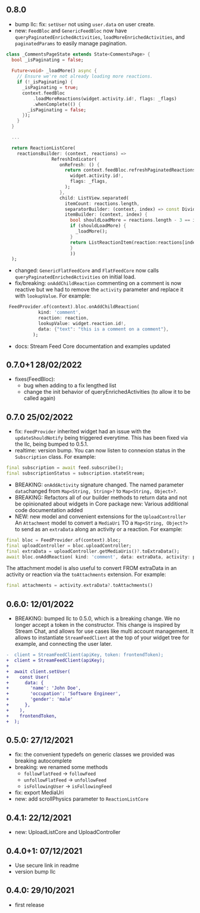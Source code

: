 ## 0.8.0
- bump llc: fix: `setUser` not using `user.data` on user create.
- new: `FeedBloc` and `GenericFeedBloc` now have `queryPaginatedEnrichedActivities`, `loadMoreEnrichedActivities`, and `paginatedParams` to easily manage pagination.
```dart
class _CommentsPageState extends State<CommentsPage> {
  bool _isPaginating = false;
  
  Future<void> _loadMore() async {
    // Ensure we're not already loading more reactions.
    if (!_isPaginating) {
      _isPaginating = true;
      context.feedBloc
          .loadMoreReactions(widget.activity.id!, flags: _flags)
          .whenComplete(() {
        _isPaginating = false;
      });
    }
  }

  ...

  return ReactionListCore(
    reactionsBuilder: (context, reactions) =>
                 RefreshIndicator(
                    onRefresh: () {
                      return context.feedBloc.refreshPaginatedReactions(
                        widget.activity.id!,
                        flags: _flags,
                      );
                    },
                    child: ListView.separated(
                      itemCount: reactions.length,
                      separatorBuilder: (context, index) => const Divider(),
                      itemBuilder: (context, index) {
                        bool shouldLoadMore = reactions.length - 3 == index;
                        if (shouldLoadMore) {
                          _loadMore();
                        }
                        return ListReactionItem(reaction:reactions[index]);
                        }
                        ))
  );

```
- changed: `GenericFlatFeedCore` and `FlatFeedCore` now calls `queryPaginatedEnrichedActivities` on initial load.
- fix/breaking: `onAddChildReaction` commenting on a comment is now reactive but we had to remove the `activity` parameter and replace it with `lookupValue`. For example:
```dart
 FeedProvider.of(context).bloc.onAddChildReaction(
            kind: 'comment',
            reaction: reaction,
            lookupValue: widget.reaction.id!,
            data: {"text": "this is a comment on a comment"},
          );
```
- docs: Stream Feed Core documentation and examples updated

## 0.7.0+1 28/02/2022

- fixes(FeedBloc): 
  - bug when adding to a fix lengthed list
  - change the init behavior of queryEnrichedActivities (to allow it to be called again)

## 0.7.0 25/02/2022

- fix: `FeedProvider` inherited widget had an issue with the `updateShouldNotify` being triggered everytime. This has been fixed via the llc, being bumped to 0.5.1.
- realtime: version bump. You can now listen to connexion status in the `Subscription` class. For example:
```dart
final subscription = await feed.subscribe();
final subscriptionStatus = subscription.stateStream;
```
- BREAKING: `onAddActivity` signature changed. The named parameter `data`changed from `Map<String, String>?` to `Map<String, Object>?`.
- BREAKING: Refactors all of our builder methods to return data and not be opinionated about widgets in Core package
new: Various additional code documentation added
- NEW: new model and convenient extensions for the `UploadController`
An `Attachment` model to convert a `MediaUri` TO a `Map<String, Object?>` to send as an
`extraData` along an activity or a reaction. For example:
```dart
final bloc = FeedProvider.of(context).bloc;
final uploadController = bloc.uploadController;
final extraData = uploadController.getMediaUris()?.toExtraData();
await bloc.onAddReaction( kind: 'comment', data: extraData, activity: parentActivity, feedGroup: feedGroup );
```
The attachment model is also useful to convert FROM extraData in an activity or reaction via the `toAttachments` extension. For example:
```dart
final attachments = activity.extraData?.toAttachments()
```

## 0.6.0: 12/01/2022

- BREAKING: bumped llc to 0.5.0, which is a breaking change. We no longer accept a token in the constructor. This change is inspired by Stream Chat, and allows for use cases like multi account management. It allows to instantiate `StreamFeedClient` at the top of your widget tree for example, and connecting the user later.
  
```diff
-  client = StreamFeedClient(apiKey, token: frontendToken);
+  client = StreamFeedClient(apiKey);
+
+  await client.setUser(
+    const User(
+      data: {
+        'name': 'John Doe',
+        'occupation': 'Software Engineer',
+        'gender': 'male'
+      },
+    ),
+    frontendToken,
+  );
```

## 0.5.0: 27/12/2021

- fix: the convenient typedefs on generic classes we provided was breaking autocomplete
- breaking: we renamed some methods
  - `followFlatFeed` -> `followFeed`
  - `unfollowFlatFeed` -> `unfollowFeed`
  - `isFollowingUser` -> `isFollowingFeed`
- fix: export MediaUri
- new: add scrollPhysics parameter to `ReactionListCore`
  
## 0.4.1: 22/12/2021

- new: UploadListCore and UploadController

## 0.4.0+1: 07/12/2021

- Use secure link in readme
- version bump llc

## 0.4.0: 29/10/2021

- first release
